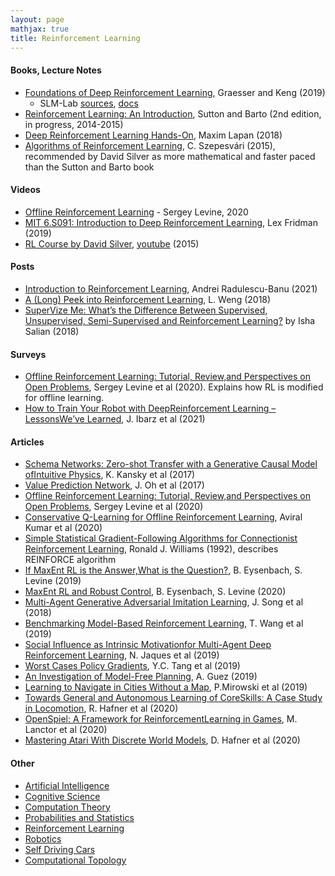 ```yaml
---
layout: page
mathjax: true
title: Reinforcement Learning
---
```

#### Books, Lecture Notes
* [Foundations of Deep Reinforcement Learning](https://www.amazon.com/Deep-Reinforcement-Learning-Python-Hands/dp/0135172381), Graesser and Keng (2019)
  * SLM-Lab [sources](https://github.com/kengz/SLM-Lab), [docs](https://slm-lab.gitbook.io/slm-lab/)
* [Reinforcement Learning: An Introduction](https://web.stanford.edu/class/psych209/Readings/SuttonBartoIPRLBook2ndEd.pdf), Sutton and Barto (2nd edition, in progress, 2014-2015)
* [Deep Reinforcement Learning Hands-On](https://www.amazon.com/Deep-Reinforcement-Learning-Hands-Q-networks/dp/1788834240), Maxim Lapan (2018)
* [Algorithms of Reinforcement Learning](https://sites.ualberta.ca/~szepesva/rlbook.html), C. Szepesvári (2015), recommended by David Silver as more mathematical and faster paced than the Sutton and Barto book

#### Videos
* [Offline Reinforcement Learning](https://www.youtube.com/watch?v=IUAePhU0E7Y) - Sergey Levine, 2020
* [MIT 6.S091: Introduction to Deep Reinforcement Learning](https://www.youtube.com/watch?v=zR11FLZ-O9M&t=2130s), Lex Fridman (2019)
* [RL Course by David Silver](https://deepmind.com/learning-resources/-introduction-reinforcement-learning-david-silver), [youtube](https://www.youtube.com/watch?v=2pWv7GOvuf0) (2015)

#### Posts
* [Introduction to Reinforcement Learning](/machine_learning/2021/02/13/introduction_to_reinforcement_learning/), Andrei Radulescu-Banu (2021)
* [A (Long) Peek into Reinforcement Learning](https://lilianweng.github.io/lil-log/2018/02/19/a-long-peek-into-reinforcement-learning.html), L. Weng (2018)
* [SuperVize Me: What’s the Difference Between Supervised, Unsupervised, Semi-Supervised and Reinforcement Learning?](https://blogs.nvidia.com/blog/2018/08/02/supervised-unsupervised-learning/) by Isha Salian (2018)

#### Surveys
* [Offline Reinforcement Learning: Tutorial, Review,and Perspectives on Open Problems](https://arxiv.org/pdf/2005.01643.pdf), Sergey Levine et al (2020). Explains how RL is modified for offline learning.
* [How to Train Your Robot with DeepReinforcement Learning – LessonsWe’ve Learned](https://arxiv.org/pdf/2102.02915.pdf), J. Ibarz et al (2021)

#### Articles
* [Schema Networks: Zero-shot Transfer with a Generative Causal Model ofIntuitive Physics](https://arxiv.org/pdf/1706.04317.pdf), K. Kansky et al (2017)
* [Value Prediction Network](https://arxiv.org/pdf/1707.03497.pdf), J. Oh et al (2017)
* [Offline Reinforcement Learning: Tutorial, Review,and Perspectives on Open Problems](https://arxiv.org/pdf/2005.01643.pdf), Sergey Levine et al (2020)
* [Conservative Q-Learning for Offline Reinforcement Learning](https://arxiv.org/pdf/2006.04779.pdf), Aviral Kumar et al (2020)
* [Simple Statistical Gradient-Following Algorithms for Connectionist Reinforcement Learning](link.springer.com/content/pdf/10.1007/BF00992696.pdf), Ronald J. Williams (1992), describes REINFORCE algorithm
* [If MaxEnt RL is the Answer,What is the Question?](https://arxiv.org/pdf/1910.01913.pdf), B. Eysenbach, S. Levine (2019)
* [MaxEnt RL and Robust Control](https://doc-08-as-apps-viewer.googleusercontent.com/viewer/secure/pdf/34ahbcq9ulq0h0udi9th4nr3h5lev0ld/9g48iv1mo7gpbhpdraapnopsdbl2dq2e/1612976175000/drive/14022114771187177209/ACFrOgDbpLtyid-lrex27XrwS-DMmTd93-9p03pmOcP_NlmQ-opyllXom8eOnEx8LxNAK_doQFt-r12yEwGdyfXs-NBdW-pX2_5xrOfK02InUk1dr8zL67p0rdh5HQWZeNEURFt3T55nUFrMpq4m?print=true&nonce=mvff0all33uvs&user=14022114771187177209&hash=6dmp5m45iogonga1rneen5csmod6ujdq), B. Eysenbach, S. Levine (2020)
* [Multi-Agent Generative Adversarial Imitation Learning](https://arxiv.org/pdf/1807.09936.pdf), J. Song et al (2018)
* [Benchmarking Model-Based Reinforcement Learning](https://arxiv.org/pdf/1907.02057.pdf), T. Wang et al (2019)
* [Social Influence as Intrinsic Motivationfor Multi-Agent Deep Reinforcement Learning](https://arxiv.org/pdf/1810.08647.pdf), N. Jaques et al (2019)
* [Worst Cases Policy Gradients](https://arxiv.org/pdf/1911.03618.pdf), Y.C. Tang et al (2019)
* [An Investigation of Model-Free Planning](https://arxiv.org/pdf/1901.03559.pdf), A. Guez (2019)
* [Learning to Navigate in Cities Without a Map](https://arxiv.org/pdf/1804.00168.pdf), P.Mirowski et al (2019)
* [Towards General and Autonomous Learning of CoreSkills: A Case Study in Locomotion](https://arxiv.org/pdf/2008.12228.pdf), R. Hafner et al (2020)
* [OpenSpiel: A Framework for ReinforcementLearning in Games](https://arxiv.org/pdf/1908.09453.pdf), M. Lanctor et al (2020)
* [Mastering Atari With Discrete World Models](https://arxiv.org/pdf/2010.02193.pdf), D. Hafner et al (2020)

#### Other
* [Artificial Intelligence](artificial_intelligence.md)
* [Cognitive Science](cognitive_science.md)
* [Computation Theory](computation_theory.md)
* [Probabilities and Statistics](probabilities_and_statistics.md)
* [Reinforcement Learning](reinforcement_learning.md)
* [Robotics](robotics.md)
* [Self Driving Cars](self_driving_cars.md)
* [Computational Topology](computational_topology.md)
